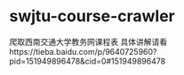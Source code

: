 # swjtu-course-crawler
爬取西南交通大学教务网课程表
具体讲解请看https://tieba.baidu.com/p/9640725960?pid=151949896478&cid=0#151949896478
